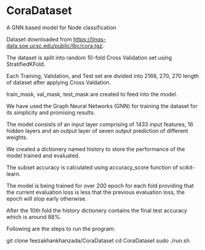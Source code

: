 # CoraDataset
A GNN based model for Node classification

Dataset downloaded from https://linqs-data.soe.ucsc.edu/public/lbc/cora.tgz.

The dataset is split into random 10-fold Cross Validation set using StratifiedKFold.

Each Training, Validation, and Test set are divided into 2166, 270, 270 length of dataset after applying Cross Valdation.

train_mask, val_mask, test_mask are created to feed into the model.

We have used the Graph Neural Networks (GNN) for training the dataset for its simplicity and promising results.

The model consists of an input layer comprising of 1433 input features, 16 hidden layers and an output layer of seven output prediction of different weights.

We created a dictionery named history to store the performance of the model trained and evaluated.

The subset accuracy is calculated using accuracy_score function of scikit-learn.

The model is being trained for over 200 epoch for each fold providing that the current evaluation loss is less that the previous evaluation loss, the epoch will stop early otherwise.

After the 10th fold the history dictionery contains the final test accuracy which is around 88%.

Following are the steps to run the program:

git clone feezakhankhanzada/CoraDataset
cd CoraDataset
sudo ./run.sh
